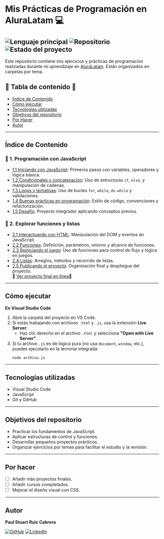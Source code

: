 # Mis Prácticas de Programación en AluraLatam 💻
 ![Lenguaje principal](https://img.shields.io/badge/JavaScript-ES6-informational) ![Repositorio](https://img.shields.io/badge/repositorio-público-brightgreen) ![Estado del proyecto](https://img.shields.io/badge/estado-en%20progreso-yellow)
---

Este repositorio contiene mis ejercicios y prácticas de programación realizadas durante mi aprendizaje en [AluraLatam](https://www.aluracursos.com/). Están organizados en carpetas por tema.

## 📌 Tabla de contenido 📌

- [Índice de Contenido](#índice-de-contenido)
- [Cómo ejecutar](#cómo-ejecutar)
- [Tecnologías utilizadas](#tecnologías-utilizadas)
- [Objetivos del repositorio](#objetivos-del-repositorio)
- [Por Hacer](#por-hacer)
- [Autor](#autor)

---

## Índice de Contenido

### 🧠 1. Programación con JavaScript
   - [1.1 Iniciando con JavaScript](./1.logica-de-programacion/1.programacion-con-javascript/1.iniciando-con-javascript): Primeros pasos con variables, operadores y lógica básica.
   - [1.2 Condicionales y concatenación](./1.logica-de-programacion/1.programacion-con-javascript/2.condicionales-y-concatenacion): Uso de estructuras `if`, `else`, y manipulación de cadenas.
   - [1.3 Loops y tentativas](./1.logica-de-programacion/1.programacion-con-javascript/3.loops-y-tentativas): Uso de bucles `for`, `while`, `do-while` y validaciones.
   - [1.4 Buenas prácticas en programación](./1.logica-de-programacion/1.programacion-con-javascript/4.buenas-practicas-en-programacion): Estilo de código, convenciones y refactorización.
   - [1.5 Desafío](./1.logica-de-programacion/1.programacion-con-javascript/5.desafio): Proyecto integrador aplicando conceptos previos.

### 🧩 2. Explorar funciones y listas
   - [2.1 Interactuando con HTML](./1.logica-de-programacion/2.explorarfunciones-y-listas/1.interactuando-con-html): Manipulación del DOM y eventos en JavaScript.
   - [2.2 Funciones](./1.logica-de-programacion/2.explorarfunciones-y-listas/2.funciones): Definición, parámetros, retorno y alcance de funciones.
   - [2.3 Reiniciando el juego](./1.logica-de-programacion/2.explorarfunciones-y-listas/3.reiniciando-el-juego): Uso de funciones para control de flujo y lógica en juegos.
   - [2.4 Listas](./1.logica-de-programacion/2.explorarfunciones-y-listas/4.listas): Arreglos, métodos y recorrido de listas.
   - [2.5 Publicando el proyecto](./1.logica-de-programacion/2.explorarfunciones-y-listas/5.publicando-el-proyecto): Organización final y despliegue del proyecto.  
      🔗 [Ver proyecto final en línea](https://paulruiz23.github.io/curso-alura/1.logica-de-programacion/2.explorarfunciones-y-listas/5.publicando-el-proyecto/proyectofinal/)🔗

---

## Cómo ejecutar

   **En Visual Studio Code**

   1. Abre la carpeta del proyecto en VS Code.
   2. Si estás trabajando con archivos `.html` y `.js`, usa la extensión **Live Server**:
      - Haz clic derecho en el archivo `.html` y selecciona **"Open with Live Server"**.
   3. Si tu archivo `.js` es de lógica pura (no usa `document`, `window`, etc.), puedes ejecutarlo en la terminal integrada:
      ```bash 
      node archivo.js

---

## Tecnologías utilizadas

- Visual Studio Code
- JavaScript
- Git y GitHub

---
## Objetivos del repositorio

- Practicar los fundamentos de JavaScript.
- Aplicar estructuras de control y funciones.
- Desarrollar pequeños proyectos prácticos.
- Organizar ejercicios por temas para facilitar el estudio y la revisión.
---
## Por hacer

- [ ] Añadir más proyectos finales.
- [ ] Añadir cursos completados.
- [ ] Mejorar el diseño visual con CSS.

---
## Autor

**Paul Stuart Ruiz Cabrera** 

 [![GitHub](https://img.shields.io/badge/GitHub-000?style=for-the-badge&logo=github&logoColor=white)](https://github.com/Paulruiz23) [![LinkedIn](https://img.shields.io/badge/LinkedIn-0A66C2?style=for-the-badge&logo=linkedin&logoColor=white)](https://www.linkedin.com/in/paulruiz4227/)